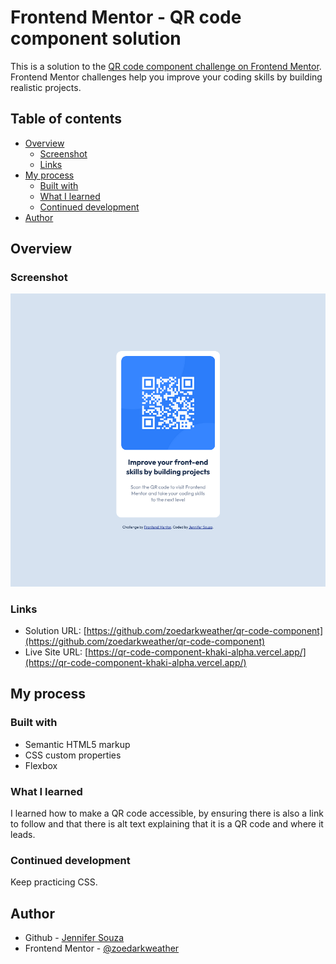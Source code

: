# Frontend Mentor - QR code component solution

This is a solution to the [QR code component challenge on Frontend Mentor](https://www.frontendmentor.io/challenges/qr-code-component-iux_sIO_H). Frontend Mentor challenges help you improve your coding skills by building realistic projects.

## Table of contents

- [Overview](#overview)
  - [Screenshot](#screenshot)
  - [Links](#links)
- [My process](#my-process)
  - [Built with](#built-with)
  - [What I learned](#what-i-learned)
  - [Continued development](#continued-development)
- [Author](#author)

## Overview

### Screenshot

![](./screenshot.png)

### Links

- Solution URL: [https://github.com/zoedarkweather/qr-code-component](https://github.com/zoedarkweather/qr-code-component)
- Live Site URL: [https://qr-code-component-khaki-alpha.vercel.app/](https://qr-code-component-khaki-alpha.vercel.app/)

## My process

### Built with

- Semantic HTML5 markup
- CSS custom properties
- Flexbox

### What I learned

I learned how to make a QR code accessible, by ensuring there is also a link to follow and that there is alt text explaining that it is a QR code and where it leads.

### Continued development

Keep practicing CSS.

## Author

- Github - [Jennifer Souza](https://github.com/zoedarkweather)
- Frontend Mentor - [@zoedarkweather](https://www.frontendmentor.io/profile/zoedarkweather)
